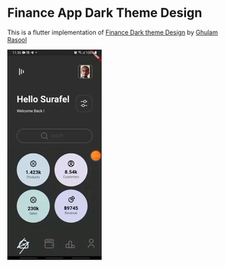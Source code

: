 # Finance App Dark Theme Design

This is a flutter implementation of [Finance Dark theme Design](https://dribbble.com/shots/17195869-Finance-Dark-theme-Design) by [Ghulam Rasool](https://dribbble.com/ghulaam-rasool)

![demo](demo.gif)
